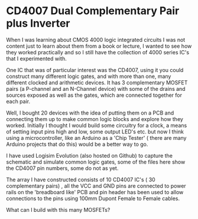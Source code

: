 # CD4007 Dual Complementary Pair plus Inverter

When I was learning about CMOS 4000 logic integrated circuits I was not content just to learn about them from a book or lecture, I wanted to see how they worked practically and so I still have the collection of 4000 series IC's that I experimented with.

One IC that was of particular interest  was the CD4007, using it you could construct many different logic gates, and with more than one, many different clocked and arithmetic  devices.
It has 3 complementary MOSFET pairs (a P-channel and an N-Channel device)  with some of the drains and sources exposed as well as the gates, which are connected together for each pair.

Well, I bought 20 devices with the idea of putting them on a PCB and connecting them up to make common logic blocks and explore how they worked.
Initially I thought I would build some circuitry for a clock, a means of setting input pins high and low, some output LED's etc. but now I think using a microcontroller, like an Arduino as a 'Chip Tester' ( there are many Arduino projects that do this)  would be a better way to go.

I have used Logisim Evolution (also hosted on Github) to capture the schematic and simulate common logic gates, some of the files here show the CD4007 pin numbers, some do not as yet.

The array I have constructed consists of 10 CD4007 IC's ( 30 complementary pairs) , all the VCC and GND pins are connected to power rails on the 'breadboard like' PCB and pin header has been used to allow connections to the pins using 100mm Dupont Female to Female cables.

What can I build with this many MOSFETs? 
